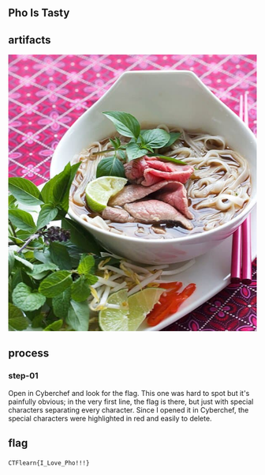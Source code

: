 ## Pho Is Tasty
## artifacts
<img src="https://github.com/functionpdf/CTFlearn/blob/main/forensics/Pho%20Is%20Tasty!/Pho.jpg">

## process
### step-01
Open in Cyberchef and look for the flag. This one was hard to spot but it's painfully obvious; in the very first line, the flag is there, but just with special characters separating every character. Since I opened it in Cyberchef, the special characters were highlighted in red and easily to delete.

## flag
`CTFlearn{I_Love_Pho!!!}`
